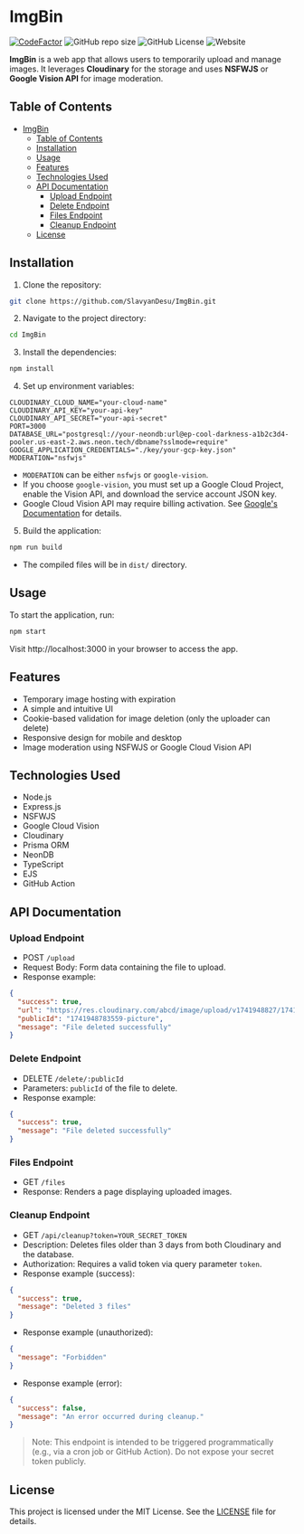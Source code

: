 # ImgBin

[![CodeFactor](https://www.codefactor.io/repository/github/slavyandesu/imgbin/badge)](https://www.codefactor.io/repository/github/slavyandesu/imgbin)
![GitHub repo size](https://img.shields.io/github/repo-size/SlavyanDesu/ImgBin)
![GitHub License](https://img.shields.io/github/license/SlavyanDesu/ImgBin)
![Website](https://img.shields.io/website?url=https%3A%2F%2Fimgbin.vercel.app)

**ImgBin** is a web app that allows users to temporarily upload and manage images. It leverages **Cloudinary** for the storage and uses **NSFWJS** or **Google Vision API** for image moderation.

## Table of Contents

- [ImgBin](#imgbin)
  - [Table of Contents](#table-of-contents)
  - [Installation](#installation)
  - [Usage](#usage)
  - [Features](#features)
  - [Technologies Used](#technologies-used)
  - [API Documentation](#api-documentation)
    - [Upload Endpoint](#upload-endpoint)
    - [Delete Endpoint](#delete-endpoint)
    - [Files Endpoint](#files-endpoint)
    - [Cleanup Endpoint](#cleanup-endpoint)
  - [License](#license)

## Installation

1. Clone the repository:

```bash
git clone https://github.com/SlavyanDesu/ImgBin.git
```

2. Navigate to the project directory:

```bash
cd ImgBin
```

3. Install the dependencies:

```bash
npm install
```

4. Set up environment variables:

```
CLOUDINARY_CLOUD_NAME="your-cloud-name"
CLOUDINARY_API_KEY="your-api-key"
CLOUDINARY_API_SECRET="your-api-secret"
PORT=3000
DATABASE_URL="postgresql://your-neondb:url@ep-cool-darkness-a1b2c3d4-pooler.us-east-2.aws.neon.tech/dbname?sslmode=require"
GOOGLE_APPLICATION_CREDENTIALS="./key/your-gcp-key.json"
MODERATION="nsfwjs"
```

- `MODERATION` can be either `nsfwjs` or `google-vision`.
- If you choose `google-vision`, you must set up a Google Cloud Project, enable the Vision API, and download the service account JSON key.
- Google Cloud Vision API may require billing activation. See [Google's Documentation](https://cloud.google.com/vision/docs/detecting-safe-search) for details.

5. Build the application:

```bash
npm run build
```

- The compiled files will be in `dist/` directory.

## Usage

To start the application, run:

```bash
npm start
```

Visit http://localhost:3000 in your browser to access the app.

## Features

- Temporary image hosting with expiration
- A simple and intuitive UI
- Cookie-based validation for image deletion (only the uploader can delete)
- Responsive design for mobile and desktop
- Image moderation using NSFWJS or Google Cloud Vision API

## Technologies Used

- Node.js
- Express.js
- NSFWJS
- Google Cloud Vision
- Cloudinary
- Prisma ORM
- NeonDB
- TypeScript
- EJS
- GitHub Action

## API Documentation

### Upload Endpoint

- POST `/upload`
- Request Body: Form data containing the file to upload.
- Response example:

```json
{
  "success": true,
  "url": "https://res.cloudinary.com/abcd/image/upload/v1741948827/1741948783559-picture.png",
  "publicId": "1741948783559-picture",
  "message": "File deleted successfully"
}
```

### Delete Endpoint

- DELETE `/delete/:publicId`
- Parameters: `publicId` of the file to delete.
- Response example:

```json
{
  "success": true,
  "message": "File deleted successfully"
}
```

### Files Endpoint

- GET `/files`
- Response: Renders a page displaying uploaded images.

### Cleanup Endpoint

- GET `/api/cleanup?token=YOUR_SECRET_TOKEN`
- Description: Deletes files older than 3 days from both Cloudinary and the database.
- Authorization: Requires a valid token via query parameter `token`.
- Response example (success):

```json
{
  "success": true,
  "message": "Deleted 3 files"
}
```

- Response example (unauthorized):

```json
{
  "message": "Forbidden"
}
```

- Response example (error):

```json
{
  "success": false,
  "message": "An error occurred during cleanup."
}
```

> Note: This endpoint is intended to be triggered programmatically (e.g., via a cron job or GitHub Action). Do not expose your secret token publicly.

## License

This project is licensed under the MIT License. See the [LICENSE](./LICENSE) file for details.
